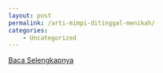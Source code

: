 ```yaml
---
layout: post
permalink: /arti-mimpi-ditinggal-menikah/
categories:
    - Uncategorized
---
```


[Baca Selengkapnya](/10)